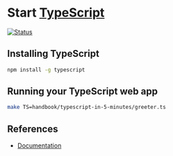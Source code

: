 # Start [TypeScript]

[TypeScript]: https://www.typescriptlang.org/

[![Status](https://img.shields.io/badge/TypeScript-3.8.3-brightgreen)](https://github.com/microsoft/TypeScript/tree/v3.8.3)

## Installing TypeScript

```bash
npm install -g typescript
```

## Running your TypeScript web app

```bash
make TS=handbook/typescript-in-5-minutes/greeter.ts
```

## References

* [Documentation](https://www.typescriptlang.org/docs/home.html)
